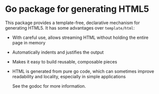 # Go package for generating HTML5

This package provides a template-free, declarative mechanism for generating
HTML5. It has some advantages over `template/html`:

* With careful use, allows streaming HTML without holding the entire page in
  memory
* Automatically indents and justifies the output
* Makes it easy to build reusable, composable pieces
* HTML is generated from pure go code, which can sometimes improve readability
  and locality, especially in simple applications

  See the godoc for more information.